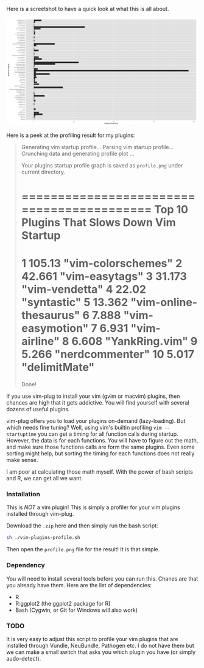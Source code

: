Here is a screetshot to have a quick look at what this is all about.

![My Plugins Profile](./test/profile.png)

Here is a peek at the profiling result for my plugins:

> Generating vim startup profile...
> Parsing vim startup profile... 
> Crunching data and generating profile plot ...
>  
> Your plugins startup profile graph is saved 
> as `profile.png` under current directory.
>  
> ==========================================
> Top 10 Plugins That Slows Down Vim Startup
> ==========================================
>    1	105.13	"vim-colorschemes"
>    2	42.661	"vim-easytags"
>    3	31.173	"vim-vendetta"
>    4	22.02	"syntastic"
>    5	13.362	"vim-online-thesaurus"
>    6	7.888	"vim-easymotion"
>    7	6.931	"vim-airline"
>    8	6.608	"YankRing.vim"
>    9	5.266	"nerdcommenter"
>   10	5.017	"delimitMate"
> ==========================================
> Done!
 



If you use vim-plug to install your vim (gvim or macvim) plugins, then
chances are high that it gets addictive. You will find yourself with
several dozens of useful plugins. 

vim-plug offers you to load your plugins on-demand (lazy-loading). But
which needs fine tuning? Well, using vim's builtin profiling `vim
--startuptime` you can get a timing for all function calls during
startup. However, the data is for each functions. You will have to
figure out the math, and make sure those functions calls are form the
same plugins. Even some sorting might help, but sorting the timing for
each functions does not really make sense.

І am poor at calculating those math myself. With the power of bash
scripts and R, we can get all we want.

### Installation

This is *NOT* a vim plugin! This is simply a profiler for your vim
plugins installed through vim-plug.

Download the `.zip` here and then simply run the bash script:

```BASH
sh ./vim-plugins-profile.sh
```

Then open the `profile.png` file for the result! It is that simple.

### Dependency

You will need to install several tools before you can run this. Chanes
are that you already have them. Here are the list of dependencies:

 - R
 - R:ggplot2  (the ggplot2 package for R)
 - Bash (Cygwin, or Git for Windows will also work)

### TODO

It is very easy to adjust this script to profile your vim plugins that
are installed through Vundle, NeuBundle, Pathogen etc. I do not have
them but we can make a small switch that asks you which plugin you have
(or simply audo-detect).

